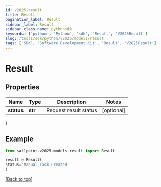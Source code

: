 ```yaml
---
id: v2025-result
title: Result
pagination_label: Result
sidebar_label: Result
sidebar_class_name: pythonsdk
keywords: ['python', 'Python', 'sdk', 'Result', 'V2025Result'] 
slug: /tools/sdk/python/v2025/models/result
tags: ['SDK', 'Software Development Kit', 'Result', 'V2025Result']
---
```


# Result


## Properties

Name | Type | Description | Notes
------------ | ------------- | ------------- | -------------
**status** | **str** | Request result status | [optional] 
}

## Example

```python
from sailpoint.v2025.models.result import Result

result = Result(
status='Manual Task Created'
)

```
[[Back to top]](#) 

